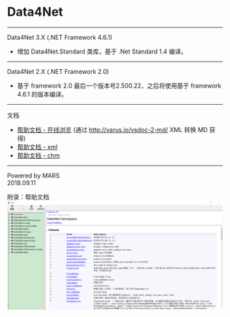 Data4Net
===
---

Data4Net 3.X (.NET Framework 4.6.1)
* 增加 Data4Net.Standard 类库，基于 .Net Standard 1.4 编译。
---

Data4Net 2.X (.NET Framework 2.0)
* 基于 framework 2.0 最后一个版本号2.500.22，之后将使用基于 framework 4.6.1 的版本编译。
---

文档
* [帮助文档 - 在线浏览](Document/Data4Net.md)  (通过 http://varus.io/vsdoc-2-md/ XML 转换 MD 获得)
* [帮助文档 - xml](Document/Data4Net.XML)
* [帮助文档 - chm](Document/Data4Net-2.400.14.0.chm)

---

Powered by MARS  
2018.09.11
  
  

附录：帮助文档
![doc_image](Document/doc_01.png)





